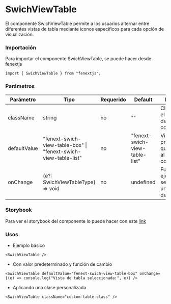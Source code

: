 # SwichViewTable

El componente SwichViewTable permite a los usuarios alternar entre diferentes vistas de tabla mediante iconos específicos para cada opción de visualización.

### Importación

Para importar el componente SwichViewTable, se puede hacer desde fenextjs

```tsx copy
import { SwichViewTable } from "fenextjs";
```

### Parámetros

| Parámetro | Tipo | Requerido | Default | Descripcion |
| --------- | ---- | --------- | ------- | ----------- |
| className | string | no | "" | Clase CSS para el contenedor del componente. |
| defaultValue | "fenext-swich-view-table-box" \| "fenext-swich-view-table-list" | no | "fenext-swich-view-table-list" | Vista de tabla predeterminada que se muestra al cargar el componente. |
| onChange | (e?: SwichViewTableType) =\> void | no | undefined | Función que se ejecuta cuando se selecciona una nueva vista de tabla. |

### Storybook

Para ver el storybook del componente lo puede hacer con este [link](https://fenextjs-component-storybook.vercel.app/?path=/story/swichview-table--index)

### Usos

- Ejemplo básico

```tsx copy
<SwichViewTable />
```

- Con valor predeterminado y función de cambio

```tsx copy
<SwichViewTable defaultValue="fenext-swich-view-table-box" onChange={(e) => console.log("Vista de tabla seleccionada:", e)} />
```

- Aplicando una clase personalizada

```tsx copy
<SwichViewTable className="custom-table-class" />
```

